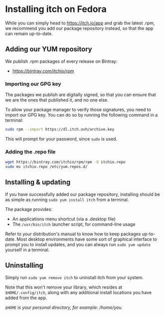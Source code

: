 
# Installing itch on Fedora

While you can simply head to <https://itch.io/app> and grab the latest .rpm, we
recommend you add our package repository instead, so that the app can remain
up-to-date.

## Adding our YUM repository

We publish .rpm packages of every release on Bintray:

  * <https://bintray.com/itchio/rpm>

### Importing our GPG key

The packages we publish are digitally signed, so that you can ensure that we
are the ones that published it, and no one else.

To allow your package manager to verify those signatures, you need to import our
GPG key. You can do so by running the following command in a terminal:

```bash
sudo rpm --import https://dl.itch.ovh/archive.key
```

This will prompt for your password, since `sudo` is used.

### Adding the .repo file

```bash
wget https://bintray.com/itchio/rpm/rpm -O itchio.repo
sudo mv itchio.repo /etc/yum.repos.d/
```

## Installing & updating

If you have successfully added our package repository, installing should be as simple as
running `sudo yum install itch` from a terminal.

The package provides:

  * An applications menu shortcut (via a .desktop file)
  * The `/usr/bin/itch` launcher script, for command-line usage

Refer to your distribution's manual to know how to keep packages up-to-date.
Most desktop environments have some sort of graphical interface to prompt you to
install updates, and you can always run `sudo yum update` yourself in a terminal.

## Uninstalling

Simply run `sudo yum remove itch` to uninstall itch from your system.

Note that this won't remove your library, which resides at `$HOME/.config/itch`,
along with any additional install locations you have added from the app.

*`$HOME` is your personal directory, for example: /home/you*
